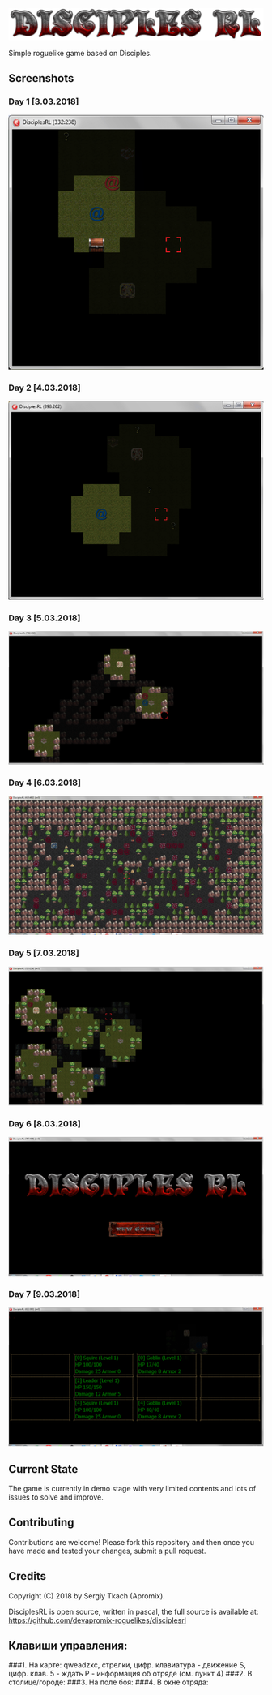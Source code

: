 ![screenshot](https://github.com/devapromix-roguelikes/disciplesrl/blob/master/resources/disciplesrl.png)


Simple roguelike game based on Disciples.

## Screenshots
### Day 1 [3.03.2018]

![screenshot](https://github.com/devapromix-roguelikes/disciplesrl/blob/master/screenshots/screenshot_day_1.png)


### Day 2 [4.03.2018]

![screenshot](https://github.com/devapromix-roguelikes/disciplesrl/blob/master/screenshots/screenshot_day_2.png)


### Day 3 [5.03.2018]

![screenshot](https://github.com/devapromix-roguelikes/disciplesrl/blob/master/screenshots/screenshot_day_3.png)


### Day 4 [6.03.2018]

![screenshot](https://github.com/devapromix-roguelikes/disciplesrl/blob/master/screenshots/screenshot_day_4.png)

### Day 5 [7.03.2018]

![screenshot](https://github.com/devapromix-roguelikes/disciplesrl/blob/master/screenshots/screenshot_day_5.png)

### Day 6 [8.03.2018]

![screenshot](https://github.com/devapromix-roguelikes/disciplesrl/blob/master/screenshots/screenshot_day_6.png)

### Day 7 [9.03.2018]

![screenshot](https://github.com/devapromix-roguelikes/disciplesrl/blob/master/screenshots/screenshot_day_7.png)

## Current State
The game is currently in demo stage with very limited contents and lots of issues to solve and improve.

## Contributing
Contributions are welcome! Please fork this repository and then once you have made and tested your changes, submit a pull request.

## Credits
Copyright (C) 2018 by Sergiy Tkach (Apromix).

DisciplesRL is open source, written in pascal, the full source is available at:
https://github.com/devapromix-roguelikes/disciplesrl

## Клавиши управления:
###1. На карте:
qweadzxc, стрелки, цифр. клавиатура - движение
S, цифр. клав. 5 - ждать
P - информация об отряде (см. пункт 4)
###2. В столице/городе:
###3. На поле боя:
###4. В окне отряда: